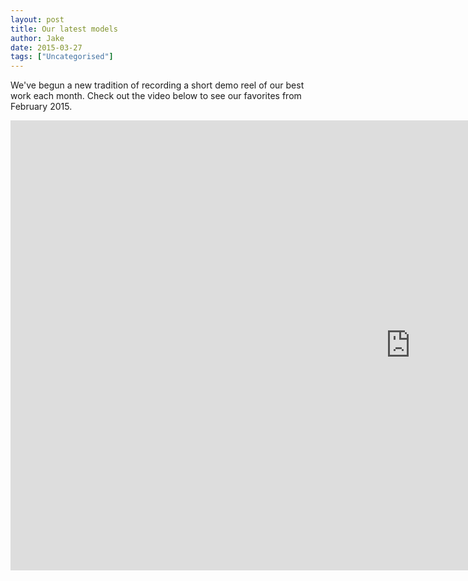 ```yaml
---
layout: post
title: Our latest models
author: Jake
date: 2015-03-27
tags: ["Uncategorised"]
---
```


We've begun a new tradition of recording a short demo reel of our best work each month. Check out the video below to see our favorites from February 2015.

   <iframe src="https://player.vimeo.com/video/123432070?wmode=opaque&api=1" width="1280" height="720" frameborder="0" title="Floored February 2015" webkitallowfullscreen="" mozallowfullscreen="" allowfullscreen=""></iframe>